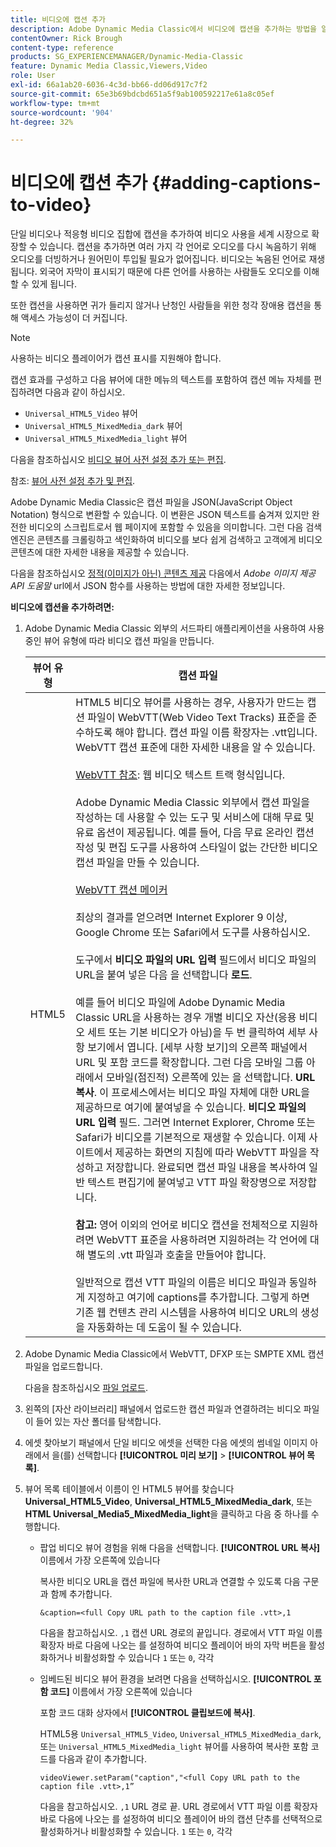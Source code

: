 ```yaml
---
title: 비디오에 캡션 추가
description: Adobe Dynamic Media Classic에서 비디오에 캡션을 추가하는 방법을 알아봅니다.
contentOwner: Rick Brough
content-type: reference
products: SG_EXPERIENCEMANAGER/Dynamic-Media-Classic
feature: Dynamic Media Classic,Viewers,Video
role: User
exl-id: 66a1ab20-6036-4c3d-bb66-dd06d917c7f2
source-git-commit: 65e3b69bdcbd651a5f9ab100592217e61a8c05ef
workflow-type: tm+mt
source-wordcount: '904'
ht-degree: 32%

---
```


# 비디오에 캡션 추가 {#adding-captions-to-video}

단일 비디오나 적응형 비디오 집합에 캡션을 추가하여 비디오 사용을 세계 시장으로 확장할 수 있습니다. 캡션을 추가하면 여러 가지 각 언어로 오디오를 다시 녹음하기 위해 오디오를 더빙하거나 원어민이 투입될 필요가 없어집니다. 비디오는 녹음된 언어로 재생됩니다. 외국어 자막이 표시되기 때문에 다른 언어를 사용하는 사람들도 오디오를 이해할 수 있게 됩니다.

또한 캡션을 사용하면 귀가 들리지 않거나 난청인 사람들을 위한 청각 장애용 캡션을 통해 액세스 가능성이 더 커집니다.

>[!NOTE]
>
>사용하는 비디오 플레이어가 캡션 표시를 지원해야 합니다.

캡션 효과를 구성하고 다음 뷰어에 대한 메뉴의 텍스트를 포함하여 캡션 메뉴 자체를 편집하려면 다음과 같이 하십시오.

* `Universal_HTML5_Video` 뷰어
* `Universal_HTML5_MixedMedia_dark` 뷰어
* `Universal_HTML5_MixedMedia_light` 뷰어

다음을 참조하십시오 [비디오 뷰어 사전 설정 추가 또는 편집](previewing-videos-video-viewer.md#adding_or_editing_a_video_viewer_preset).

참조: [뷰어 사전 설정 추가 및 편집](application-setup.md#adding_and_editing_viewer_presets).

Adobe Dynamic Media Classic은 캡션 파일을 JSON(JavaScript Object Notation) 형식으로 변환할 수 있습니다. 이 변환은 JSON 텍스트를 숨겨져 있지만 완전한 비디오의 스크립트로서 웹 페이지에 포함할 수 있음을 의미합니다. 그런 다음 검색 엔진은 콘텐츠를 크롤링하고 색인화하여 비디오를 보다 쉽게 검색하고 고객에게 비디오 콘텐츠에 대한 자세한 내용을 제공할 수 있습니다.

다음을 참조하십시오 [정적(이미지가 아닌) 콘텐츠 제공](https://experienceleague.adobe.com/docs/dynamic-media-developer-resources/image-serving-api/image-serving-api/c-serving-static-nonimage-contents.html?lang=en#image-serving-api) 다음에서 *Adobe 이미지 제공 API 도움말* url에서 JSON 함수를 사용하는 방법에 대한 자세한 정보입니다.

**비디오에 캡션을 추가하려면:**

1. Adobe Dynamic Media Classic 외부의 서드파티 애플리케이션을 사용하여 사용 중인 뷰어 유형에 따라 비디오 캡션 파일을 만듭니다.

   | 뷰어 유형 | 캡션 파일 |
   |--- |--- |
   | HTML5 | HTML5 비디오 뷰어를 사용하는 경우, 사용자가 만드는 캡션 파일이 WebVTT(Web Video Text Tracks) 표준을 준수하도록 해야 합니다. 캡션 파일 이름 확장자는 .vtt입니다. WebVTT 캡션 표준에 대한 자세한 내용을 알 수 있습니다.<br><br>[WebVTT 참조](https://w3c.github.io/webvtt/): 웹 비디오 텍스트 트랙 형식입니다. <br><br>Adobe Dynamic Media Classic 외부에서 캡션 파일을 작성하는 데 사용할 수 있는 도구 및 서비스에 대해 무료 및 유료 옵션이 제공됩니다. 예를 들어, 다음 무료 온라인 캡션 작성 및 편집 도구를 사용하여 스타일이 없는 간단한 비디오 캡션 파일을 만들 수 있습니다. <br><br>[WebVTT 캡션 메이커](https://testdrive-archive.azurewebsites.net/Graphics/CaptionMaker/Default.html) <br><br>최상의 결과를 얻으려면 Internet Explorer 9 이상, Google Chrome 또는 Safari에서 도구를 사용하십시오. <br><br>도구에서 <b>비디오 파일의 URL 입력</b> 필드에서 비디오 파일의 URL을 붙여 넣은 다음 을 선택합니다 <b>로드</b>. <br><br>예를 들어 비디오 파일에 Adobe Dynamic Media Classic URL을 사용하는 경우 개별 비디오 자산(응용 비디오 세트 또는 기본 비디오가 아님)을 두 번 클릭하여 세부 사항 보기에서 엽니다. [세부 사항 보기]의 오른쪽 패널에서 URL 및 포함 코드를 확장합니다. 그런 다음 모바일 그룹 아래에서 모바일(점진적) 오른쪽에 있는 을 선택합니다. <b>URL 복사</b>. 이 프로세스에서는 비디오 파일 자체에 대한 URL을 제공하므로 여기에 붙여넣을 수 있습니다. <b>비디오 파일의 URL 입력</b> 필드. 그러면 Internet Explorer, Chrome 또는 Safari가 비디오를 기본적으로 재생할 수 있습니다. 이제 사이트에서 제공하는 화면의 지침에 따라 WebVTT 파일을 작성하고 저장합니다. 완료되면 캡션 파일 내용을 복사하여 일반 텍스트 편집기에 붙여넣고 VTT 파일 확장명으로 저장합니다. <br><br><b>참고:</b> 영어 이외의 언어로 비디오 캡션을 전체적으로 지원하려면 WebVTT 표준을 사용하려면 지원하려는 각 언어에 대해 별도의 .vtt 파일과 호출을 만들어야 합니다. <br><br>일반적으로 캡션 VTT 파일의 이름은 비디오 파일과 동일하게 지정하고 여기에 captions를 추가합니다. 그렇게 하면 기존 웹 컨텐츠 관리 시스템을 사용하여 비디오 URL의 생성을 자동화하는 데 도움이 될 수 있습니다. |

1. Adobe Dynamic Media Classic에서 WebVTT, DFXP 또는 SMPTE XML 캡션 파일을 업로드합니다.

   다음을 참조하십시오 [파일 업로드](uploading-files.md#uploading_files).

1. 왼쪽의 [자산 라이브러리] 패널에서 업로드한 캡션 파일과 연결하려는 비디오 파일이 들어 있는 자산 폴더를 탐색합니다.
1. 에셋 찾아보기 패널에서 단일 비디오 에셋을 선택한 다음 에셋의 썸네일 이미지 아래에서 을(를) 선택합니다 **[!UICONTROL 미리 보기]** > **[!UICONTROL 뷰어 목록]**.
1. 뷰어 목록 테이블에서 이름이 인 HTML5 뷰어를 찾습니다 **Universal_HTML5_Video**, **Universal_HTML5_MixedMedia_dark**, 또는 **HTML Universal_Media5_MixedMedia_light**&#x200B;을 클릭하고 다음 중 하나를 수행합니다.

   * 팝업 비디오 뷰어 경험을 위해 다음을 선택합니다. **[!UICONTROL URL 복사]** 이름에서 가장 오른쪽에 있습니다

      복사한 비디오 URL을 캡션 파일에 복사한 URL과 연결할 수 있도록 다음 구문과 함께 추가합니다.

      `&caption=<full Copy URL path to the caption file .vtt>,1`

      다음을 참고하십시오. `,1` 캡션 URL 경로의 끝입니다. 경로에서 VTT 파일 이름 확장자 바로 다음에 나오는 를 설정하여 비디오 플레이어 바의 자막 버튼을 활성화하거나 비활성화할 수 있습니다 `1` 또는 `0`, 각각

   * 임베드된 비디오 뷰어 환경을 보려면 다음을 선택하십시오. **[!UICONTROL 포함 코드]** 이름에서 가장 오른쪽에 있습니다

      포함 코드 대화 상자에서 **[!UICONTROL 클립보드에 복사]**.

      HTML5용 `Universal_HTML5_Video`, `Universal_HTML5_MixedMedia_dark`, 또는 `Universal_HTML5_MixedMedia_light` 뷰어를 사용하여 복사한 포함 코드를 다음과 같이 추가합니다.

      `videoViewer.setParam("caption","<full Copy URL path to the caption file .vtt>,1”`

      다음을 참고하십시오. `,1` URL 경로 끝. URL 경로에서 VTT 파일 이름 확장자 바로 다음에 나오는 를 설정하여 비디오 플레이어 바의 캡션 단추를 선택적으로 활성화하거나 비활성화할 수 있습니다. `1` 또는 `0`, 각각
